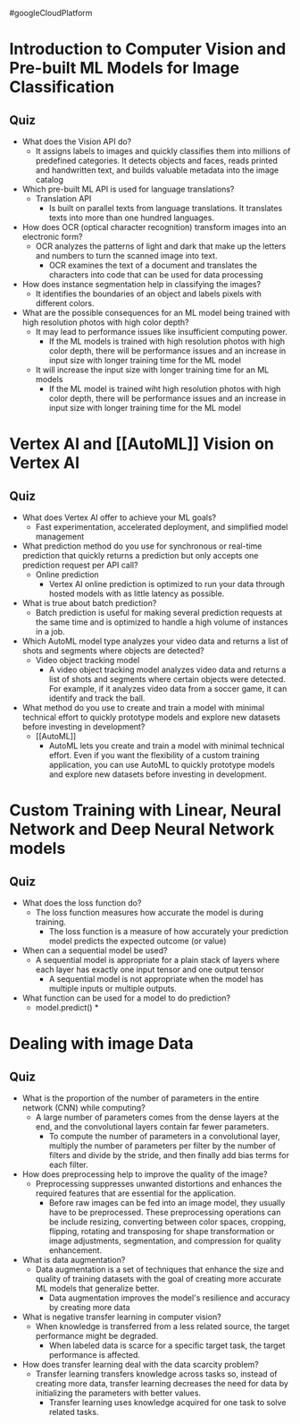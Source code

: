 #googleCloudPlatform 
# Introduction to Computer Vision and Pre-built ML Models for Image Classification
## Quiz
* What does the Vision API do?
	* It assigns labels to images and quickly classifies them into millions of predefined categories. It detects objects and faces, reads printed and handwritten text, and builds valuable metadata into the image catalog
* Which pre-built ML API is used for language translations?
	* Translation API
		* Is built on parallel texts from language translations. It translates texts into more than one hundred languages.
* How does OCR (optical character recognition) transform images into an electronic form?
	* OCR analyzes the patterns of light and dark that make up the letters and numbers to turn the scanned image into text.
		* OCR examines the text of a document and translates the characters into code that can be used for data processing
* How does instance segmentation help in classifying the images?
	* It identifies the boundaries of an object and labels pixels with different colors.
* What are the possible consequences for an ML model being trained with high resolution photos with high color depth?
	* It may lead to performance issues like insufficient computing power.
		* If the ML models is trained with high resolution photos with high color depth, there will be performance issues and an increase in input size with longer training time for the ML model
	* It will increase the input size with longer training time for an ML models
		* If the ML model is trained wiht high resolution photos with high color depth, there will be performance issues and an increase in input size with longer training time for the ML model

# Vertex AI and [[AutoML]] Vision on Vertex AI
## Quiz
* What does Vertex AI offer to achieve your ML goals?
	* Fast experimentation, accelerated deployment, and simplified model management
* What prediction method do you use for synchronous or real-time prediction that quickly returns a prediction but only accepts one prediction request per API call?
	* Online prediction
		* Vertex AI online prediction is optimized to run your data through hosted models with as little latency as possible.
* What is true about batch prediction?
	* Batch prediction is useful for making several prediction requests at the same time and is optimized to handle a high volume of instances in a job.
* Which AutoML model type analyzes your video data and returns a list of shots and segments where objects are detected?
	* Video object tracking model
		* A video object tracking model analyzes video data and returns a list of shots and segments where certain objects were detected. For example, if it analyzes video data from a soccer game, it can identify and track the ball.
* What method do you use to create and train a model with minimal technical effort to quickly prototype models and explore new datasets before investing in development?
	* [[AutoML]]
		* AutoML lets you create and train a model with minimal technical effort. Even if you want the flexibility of a custom training application, you can use AutoML to quickly prototype models and explore new datasets before investing in development.

# Custom Training with Linear, Neural Network and Deep Neural Network models
## Quiz
* What does the loss function do?
	* The loss function measures how accurate the model is during training.
		* The loss function is a measure of how accurately your prediction model predicts the expected outcome (or value)
* When can a sequential model be used?
	* A sequential model is appropriate for a plain stack of layers where each layer has exactly one input tensor and one output tensor
		* A sequential model is not appropriate when the model has multiple inputs or multiple outputs.
* What function can be used for a model to do prediction?
	* model.predict()
		* 
# Dealing with image Data
## Quiz
* What is the proportion of the number of parameters in the entire network (CNN) while computing?
	* A large number of parameters comes from the dense layers at the end, and the convolutional layers contain far fewer parameters.
		* To compute the number of parameters in a convolutional layer, multiply the number of parameters per filter by the number of filters and divide by the stride, and then finally add bias terms for each filter.
* How does preprocessing help to improve the quality of the image?
	* Preprocessing suppresses unwanted distortions and enhances the required features that are essential for the application.
		* Before raw images can be fed into an image model, they usually have to be preprocessed. These preprocessing operations can be include resizing, converting between color spaces, cropping, flipping, rotating and transposing for shape transformation or image adjustments, segmentation, and compression for quality enhancement.
* What is data augmentation?
	* Data augmentation is a set of techniques that enhance the size and quality of training datasets with the goal of creating more accurate ML models that generalize better.
		* Data augmentation improves the model's resilience and accuracy by creating more data
* What is negative transfer learning in computer vision?
	* When knowledge is transferred from a less related source, the target performance might be degraded.
		* When labeled data is scarce for a specific target task, the target performance is affected.
* How does transfer learning deal with the data scarcity problem?
	* Transfer learning transfers knowledge across tasks so, instead of creating more data, transfer learning decreases the need for data by initializing the parameters with better values.
		* Transfer learning uses knowledge acquired for one task to solve related tasks.
